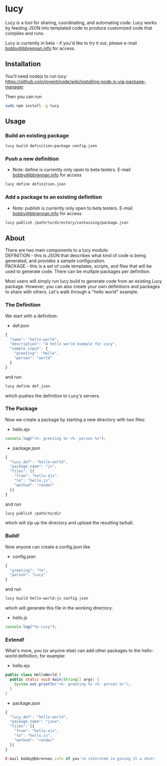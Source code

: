 lucy
====
Lucy is a tool for sharing, coordinating, and automating code. Lucy works by feeding JSON into templated code to produce customized code that compiles and runs.

Lucy is currently in beta - if you'd like to try it out, please e-mail bobby@bbrennan.info for access.

## Installation
You'll need nodejs to run lucy:<br>
https://github.com/joyent/node/wiki/installing-node.js-via-package-manager

Then you can run
```bash
sudo npm install -g lucy
```

## Usage
### Build an existing package
```bash
lucy build definition:package config.json
```

### Push a new definition
* Note: define is currently only open to beta testers. E-mail bobby@bbrennan.info for access
```bash
lucy define definition.json
```

### Add a package to an existing definition
* Note: publish is currently only open to beta testers. E-mail bobby@bbrennan.info for access
```bash
lucy publish /path/to/directory/containing/package.json
```

## About
There are two main components to a lucy module:<br>
DEFINITION - this is JSON that describes what kind of code is being generated, and provides a sample configuration.<br>
PACKAGE - this is a set of code templates, scripts, and files that will be used to generate code. There can be multiple packages per definition.<br>

Most users will simply run lucy build to generate code from an existing Lucy package. However, you can also create your own definitions and packages to share with others. Let's walk through a "hello world" example.

### The Definition
We start with a definition:
* def.json
```js
{
  "name": "hello-world",
  "description": "A hello world example for Lucy",
  "sample_input": {
    "greeting": "Hello",
    "person": "world"
  }
}
```

and run:
```bash
lucy define def.json
```
which pushes the definition to Lucy's servers.

### The Package
Now we create a package by starting a new directory with two files:
* hello.ejs
```js
console.log("<%- greeting %> <%- person %>");
```

* package.json
```js
{
  "lucy_def": "hello-world",
  "package_name": "js",
  "files": [{
    "from": "hello.ejs",
    "to": "hello.js",
    "method": "render"
  }]
}
```

and run
```bash
lucy publish /path/to/dir
```
which will zip up the directory and upload the resulting tarball.

### Build!
Now anyone can create a config.json like
* config.json
```js
{
  "greeting": "Yo",
  "person": "Lucy"
}
```

and run
```bash
lucy build hello-world:js config.json
```

which will generate this file in the working directory:
* hello.js
```js
console.log("Yo Lucy");
```

### Extend!
What's more, you (or anyone else) can add other packages to the hello-world definition, for example:
* hello.ejs
```java
public class HelloWorld {
  public static void main(String[] args) {
    System.out.println("<%- greeting %> <%- person %>");
  }
}
```

* package.json
```js
{
  "lucy_def": "hello-world",
  "package_name": "java",
  "files": [{
    "from": "hello.ejs",
    "to": "hello.js",
    "method": "render"
  }]
}

E-mail bobby@bbrennan.info if you're intersted in giving it a shot!
```
